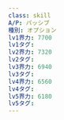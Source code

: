 ```yaml
---
class: skill
A/P: パッシブ
種別: オプション
lv1界力: 7700
lv1タグ:
lv2界力: 7320
lv2タグ:
lv3界力: 6940
lv3タグ:
lv4界力: 6560
lv4タグ:
lv5界力: 6180
lv5タグ:
---
```

